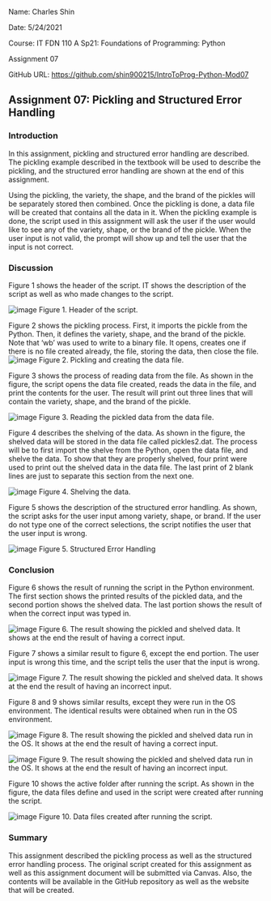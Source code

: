 Name: Charles Shin

Date: 5/24/2021

Course: IT FDN 110 A Sp21: Foundations of Programming: Python

Assignment 07

GitHub URL: https://github.com/shin900215/IntroToProg-Python-Mod07

## Assignment 07: Pickling and Structured Error Handling

### Introduction

In this assignment, pickling and structured error handling are described. The pickling example described in the textbook will be used to describe the pickling, and the structured error handling are shown at the end of this assignment. 

Using the pickling, the variety, the shape, and the brand of the pickles will be separately stored then combined. Once the pickling is done, a data file will be created that contains all the data in it. When the pickling example is done, the script used in this assignment will ask the user if the user would like to see any of the variety, shape, or the brand of the pickle. When the user input is not valid, the prompt will show up and tell the user that the input is not correct. 

### Discussion

Figure 1 shows the header of the script. IT shows the description of the script as well as who made changes to the script. 

![image](https://user-images.githubusercontent.com/83855330/119437596-54b1ec80-bcd3-11eb-9377-77727c2641a9.png)
Figure 1. Header of the script.

Figure 2 shows the pickling process. First, it imports the pickle from the Python. Then, it defines the variety, shape, and the brand of the pickle. Note that ‘wb’ was used to write to a binary file. It opens, creates one if there is no file created already, the file, storing the data, then close the file.
![image](https://user-images.githubusercontent.com/83855330/119437714-8d51c600-bcd3-11eb-8e47-fb0250cc7dad.png)
Figure 2. Pickling and creating the data file.

Figure 3 shows the process of reading data from the file. As shown in the figure, the script opens the data file created, reads the data in the file, and print the contents for the user. The result will print out three lines that will contain the variety, shape, and the brand of the pickle. 

![image](https://user-images.githubusercontent.com/83855330/119437731-9478d400-bcd3-11eb-940e-f01800bdf0e3.png)
Figure 3. Reading the pickled data from the data file.

Figure 4 describes the shelving of the data. As shown in the figure, the shelved data will be stored in the data file called pickles2.dat. The process will be to first import the shelve from the Python, open the data file, and shelve the data. To show that they are properly shelved, four print were used to print out the shelved data in the data file. The last print of 2 blank lines are just to separate this section from the next one.  

![image](https://user-images.githubusercontent.com/83855330/119437772-abb7c180-bcd3-11eb-83d3-60c5ee36f50c.png)
Figure 4. Shelving the data.

Figure 5 shows the description of the structured error handling. As shown, the script asks for the user input among variety, shape, or brand. If the user do not type one of the correct selections, the script notifies the user that the user input is wrong.

![image](https://user-images.githubusercontent.com/83855330/119437790-b2463900-bcd3-11eb-8d28-4cd5cf2580a9.png)
Figure 5. Structured Error Handling

### Conclusion

Figure 6 shows the result of running the script in the Python environment. The first section shows the printed results of the pickled data, and the second portion shows the shelved data. The last portion shows the result of when the correct input was typed in.

![image](https://user-images.githubusercontent.com/83855330/119437814-c0945500-bcd3-11eb-9847-58c7d366fac8.png)
Figure 6. The result showing the pickled and shelved data. It shows at the end the result of having a correct input.

Figure 7 shows a similar result to figure 6, except the end portion. The user input is wrong this time, and the script tells the user that the input is wrong. 

![image](https://user-images.githubusercontent.com/83855330/119437856-d0ac3480-bcd3-11eb-9840-fe385d5b83bb.png)
Figure 7. The result showing the pickled and shelved data. It shows at the end the result of having an incorrect input.

Figure 8 and 9 shows similar results, except they were run in the OS environment. The identical results were obtained when run in the OS environment. 

![image](https://user-images.githubusercontent.com/83855330/119437891-df92e700-bcd3-11eb-80b3-61f9da12ce1b.png)
Figure 8. The result showing the pickled and shelved data run in the OS. It shows at the end the result of having a correct input.

![image](https://user-images.githubusercontent.com/83855330/119437913-e883b880-bcd3-11eb-8a64-2979ce7c23ac.png)
Figure 9. The result showing the pickled and shelved data run in the OS. It shows at the end the result of having an incorrect input.

Figure 10 shows the active folder after running the script. As shown in the figure, the data files define and used in the script were created after running the script.

![image](https://user-images.githubusercontent.com/83855330/119437942-f6d1d480-bcd3-11eb-9082-3f8479d94558.png)
Figure 10. Data files created after running the script.

### Summary
This assignment described the pickling process as well as the structured error handling process. The original script created for this assignment as well as this assignment document will be submitted via Canvas. Also, the contents will be available in the GitHub repository as well as the website that will be created. 



